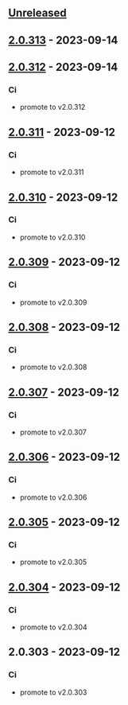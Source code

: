 <a name="unreleased"></a>
## [Unreleased]


<a name="2.0.313"></a>
## [2.0.313] - 2023-09-14

<a name="2.0.312"></a>
## [2.0.312] - 2023-09-14
### Ci
- promote to v2.0.312


<a name="2.0.311"></a>
## [2.0.311] - 2023-09-12
### Ci
- promote to v2.0.311


<a name="2.0.310"></a>
## [2.0.310] - 2023-09-12
### Ci
- promote to v2.0.310


<a name="2.0.309"></a>
## [2.0.309] - 2023-09-12
### Ci
- promote to v2.0.309


<a name="2.0.308"></a>
## [2.0.308] - 2023-09-12
### Ci
- promote to v2.0.308


<a name="2.0.307"></a>
## [2.0.307] - 2023-09-12
### Ci
- promote to v2.0.307


<a name="2.0.306"></a>
## [2.0.306] - 2023-09-12
### Ci
- promote to v2.0.306


<a name="2.0.305"></a>
## [2.0.305] - 2023-09-12
### Ci
- promote to v2.0.305


<a name="2.0.304"></a>
## [2.0.304] - 2023-09-12
### Ci
- promote to v2.0.304


<a name="2.0.303"></a>
## 2.0.303 - 2023-09-12
### Ci
- promote to v2.0.303


[Unreleased]: https://gitlab.industrysoftware.automation.siemens.com/caas-ops/fleet/aws-usea1-qa-qa/compare/2.0.313...HEAD
[2.0.313]: https://gitlab.industrysoftware.automation.siemens.com/caas-ops/fleet/aws-usea1-qa-qa/compare/2.0.312...2.0.313
[2.0.312]: https://gitlab.industrysoftware.automation.siemens.com/caas-ops/fleet/aws-usea1-qa-qa/compare/2.0.311...2.0.312
[2.0.311]: https://gitlab.industrysoftware.automation.siemens.com/caas-ops/fleet/aws-usea1-qa-qa/compare/2.0.310...2.0.311
[2.0.310]: https://gitlab.industrysoftware.automation.siemens.com/caas-ops/fleet/aws-usea1-qa-qa/compare/2.0.309...2.0.310
[2.0.309]: https://gitlab.industrysoftware.automation.siemens.com/caas-ops/fleet/aws-usea1-qa-qa/compare/2.0.308...2.0.309
[2.0.308]: https://gitlab.industrysoftware.automation.siemens.com/caas-ops/fleet/aws-usea1-qa-qa/compare/2.0.307...2.0.308
[2.0.307]: https://gitlab.industrysoftware.automation.siemens.com/caas-ops/fleet/aws-usea1-qa-qa/compare/2.0.306...2.0.307
[2.0.306]: https://gitlab.industrysoftware.automation.siemens.com/caas-ops/fleet/aws-usea1-qa-qa/compare/2.0.305...2.0.306
[2.0.305]: https://gitlab.industrysoftware.automation.siemens.com/caas-ops/fleet/aws-usea1-qa-qa/compare/2.0.304...2.0.305
[2.0.304]: https://gitlab.industrysoftware.automation.siemens.com/caas-ops/fleet/aws-usea1-qa-qa/compare/2.0.303...2.0.304
